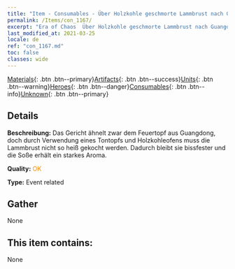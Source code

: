 ```yaml
---
title: "Item - Consumables - Über Holzkohle geschmorte Lammbrust nach Guangdong-Art"
permalink: /Items/con_1167/
excerpt: "Era of Chaos  Über Holzkohle geschmorte Lammbrust nach Guangdong-Art"
last_modified_at: 2021-03-25
locale: de
ref: "con_1167.md"
toc: false
classes: wide
---
```

 [Materials](/de/Items/){: .btn .btn--primary}[Artifacts](/de/Items/Artifacts/){: .btn .btn--success}[Units](/de/Items/Units/){: .btn .btn--warning}[Heroes](/de/Items/Heroes/){: .btn .btn--danger}[Consumables](/de/Items/Consumables/){: .btn .btn--info}[Unknown](/de/Items/Unknown/){: .btn .btn--primary}

## Details
 **Beschreibung:** Das Gericht ähnelt zwar dem Feuertopf aus Guangdong, doch durch Verwendung eines Tontopfs und Holzkohleofens muss die Lammbrust nicht so heiß gekocht werden. Dadurch bleibt sie bissfester und die Soße erhält ein starkes Aroma.

 **Quality:** <span style="color: #FF8C00">OK</span>

 **Type:** Event related

## Gather

  None

## This item contains:

  None


